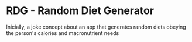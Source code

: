 # RDG - Random Diet Generator

Inicially, a joke concept about an app that generates random diets obeying the person's calories and macronutrient needs
